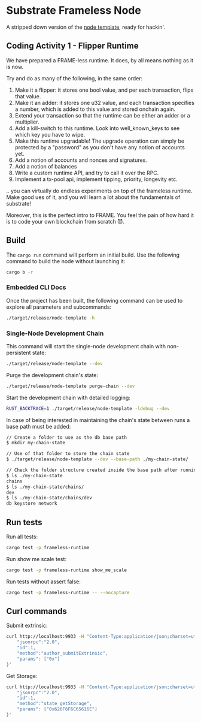 # Substrate Frameless Node

A stripped down version of the [node template](https://github.com/substrate-developer-hub/substrate-node-template), ready for hackin'.

## Coding Activity 1 - Flipper Runtime

We have prepared a FRAME-less runtime.
It does, by all means nothing as it is now.

Try and do as many of the following, in the same order:

1. Make it a flipper: it stores one bool value, and per each transaction, flips that value.
1. Make it an adder: it stores one u32 value, and each transaction specifies a number, which is added to this value and stored onchain again.
1. Extend your transaction so that the runtime can be either an adder or a multiplier.
1. Add a kill-switch to this runtime. Look into well_known_keys to see which key you have to wipe.
1. Make this runtime upgradable! The upgrade operation can simply be protected by a "password" as you don't have any notion of accounts yet.
1. Add a notion of accounts and nonces and signatures.
1. Add a notion of balances
1. Write a custom runtime API, and try to call it over the RPC.
1. Implement a tx-pool api, implement tipping, priority, longevity etc.

.. you can virtually do endless experiments on top of the frameless runtime. Make good ues of it, and you will learn a lot about the fundamentals of substrate!

Moreover, this is the perfect intro to FRAME. You feel the pain of how hard it is to code your own blockchain from scratch 😈.

## Build

The `cargo run` command will perform an initial build. Use the following command to build the node
without launching it:

```sh
cargo b -r
```

### Embedded CLI Docs

Once the project has been built, the following command can be used to explore all parameters and
subcommands:

```sh
./target/release/node-template -h
```

### Single-Node Development Chain

This command will start the single-node development chain with non-persistent state:

```bash
./target/release/node-template --dev
```

Purge the development chain's state:

```bash
./target/release/node-template purge-chain --dev
```

Start the development chain with detailed logging:

```bash
RUST_BACKTRACE=1 ./target/release/node-template -ldebug --dev
```

In case of being interested in maintaining the chain's state between runs a base path must be added:

```bash
// Create a folder to use as the db base path
$ mkdir my-chain-state

// Use of that folder to store the chain state
$ ./target/release/node-template --dev --base-path ./my-chain-state/

// Check the folder structure created inside the base path after running the chain
$ ls ./my-chain-state
chains
$ ls ./my-chain-state/chains/
dev
$ ls ./my-chain-state/chains/dev
db keystore network
```

## Run tests

Run all tests:
```bash
cargo test -p frameless-runtime
```

Run show me scale test:
```bash
cargo test -p frameless-runtime show_me_scale
```

Run tests without assert false:
```bash
cargo test -p frameless-runtime -- --nocapture
```

## Curl commands

Submit extrinsic:
```bash
curl http://localhost:9933 -H "Content-Type:application/json;charset=utf-8" -d   '{
	"jsonrpc":"2.0",
	"id":1,
	"method":"author_submitExtrinsic",
	"params": ["0x"]
}'
```

Get Storage:
```bash
curl http://localhost:9933 -H "Content-Type:application/json;charset=utf-8" -d   '{
	"jsonrpc":"2.0",
	"id":1,
	"method":"state_getStorage",
	"params": ["0x626F6F6C65616E"]
}'
```